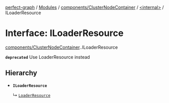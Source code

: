 [perfect-graph](../README.md) / [Modules](../modules.md) / [components/ClusterNodeContainer](../modules/components_ClusterNodeContainer.md) / [<internal\>](../modules/components_ClusterNodeContainer._internal_.md) / ILoaderResource

# Interface: ILoaderResource

[components/ClusterNodeContainer](../modules/components_ClusterNodeContainer.md).[<internal>](../modules/components_ClusterNodeContainer._internal_.md).ILoaderResource

**`deprecated`** Use LoaderResource instead

## Hierarchy

- **`ILoaderResource`**

  ↳ [`LoaderResource`](../classes/components_ClusterNodeContainer._internal_.LoaderResource-1.md)
